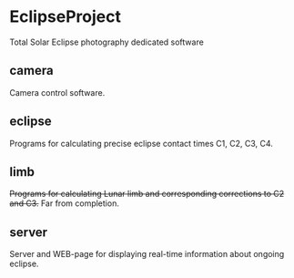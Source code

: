 # EclipseProject
Total Solar Eclipse photography dedicated software

## camera
Camera control software.

## eclipse
Programs for calculating precise eclipse contact times C1, C2, C3, C4.

## limb
~~Programs for calculating Lunar limb and corresponding corrections to C2 and C3.~~
Far from completion.

## server
Server and WEB-page for displaying real-time information about ongoing eclipse.


